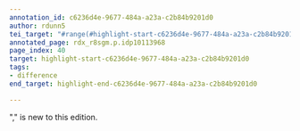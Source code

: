 ```yaml
---
annotation_id: c6236d4e-9677-484a-a23a-c2b84b9201d0
author: rdunn5
tei_target: "#range(#highlight-start-c6236d4e-9677-484a-a23a-c2b84b9201d0, #highlight-end-c6236d4e-9677-484a-a23a-c2b84b9201d0)"
annotated_page: rdx_r8sgm.p.idp10113968
page_index: 40
target: highlight-start-c6236d4e-9677-484a-a23a-c2b84b9201d0
tags:
- difference
end_target: highlight-end-c6236d4e-9677-484a-a23a-c2b84b9201d0

---
```

"," is new to this edition.